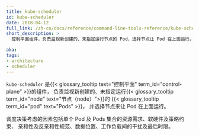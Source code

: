 ```yaml
---
title: kube-scheduler
id: kube-scheduler
date: 2018-04-12
full_link: /zh-cn/docs/reference/command-line-tools-reference/kube-scheduler/
short_description: >
  控制平面组件，负责监视新创建的、未指定运行节点的 Pod，选择节点让 Pod 在上面运行。

aka: 
tags:
- architecture
- scheduler
---
```




  `kube-scheduler` 是{{< glossary_tooltip text="控制平面" term_id="control-plane" >}}的组件，
  负责监视新创建的、未指定运行{{< glossary_tooltip term_id="node" text="节点（node）">}}的 {{< glossary_tooltip term_id="pod" text="Pods" >}}，
  并选择节点来让 Pod 在上面运行。



调度决策考虑的因素包括单个 Pod 及 Pods 集合的资源需求、软硬件及策略约束、
亲和性及反亲和性规范、数据位置、工作负载间的干扰及最后时限。
